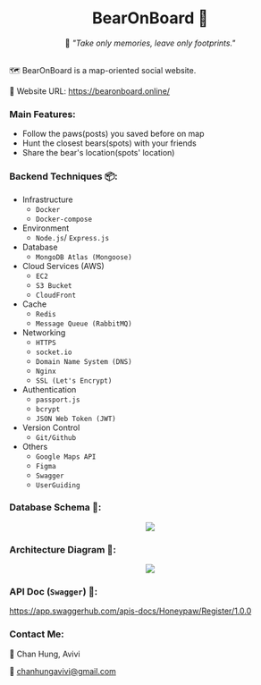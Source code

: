 <h1 align="center"> BearOnBoard 🐻</h1>

<p align="center">🐾 <i>"Take only memories, leave only footprints."</i></p>
</br>
🗺️ BearOnBoard is a map-oriented social website.

🔗 Website URL: https://bearonboard.online/

### Main Features:

- Follow the paws(posts) you saved before on map
- Hunt the closest bears(spots) with your friends
- Share the bear's location(spots' location)

### Backend Techniques 📦:

- Infrastructure
  - `Docker`
  - `Docker-compose`
- Environment
  - `Node.js`/ `Express.js`
- Database
  - `MongoDB Atlas (Mongoose)`
- Cloud Services (AWS)
  - `EC2`
  - `S3 Bucket`
  - `CloudFront`
- Cache
  - `Redis`
  - `Message Queue (RabbitMQ)`
- Networking
  - `HTTPS`
  - `socket.io`
  - `Domain Name System (DNS)`
  - `Nginx`
  - `SSL (Let's Encrypt)`
- Authentication
  - `passport.js`
  - `bcrypt`
  - `JSON Web Token (JWT)`
- Version Control
  - `Git/Github`
- Others
  - `Google Maps API`
  - `Figma`
  - `Swagger`
  - `UserGuiding`

### Database Schema 💾:

<p align="center">
  <img src="https://user-images.githubusercontent.com/95410966/173156537-45abfd6b-dab4-4e58-befa-22d120a51055.png">
</p>

### Architecture Diagram 🏰:

<p align="center">
  <img src="https://user-images.githubusercontent.com/95410966/172022290-3e20de09-b441-4f64-9b6c-70977274eb69.png">
</p>

### API Doc (`Swagger`) 📃:

https://app.swaggerhub.com/apis-docs/Honeypaw/Register/1.0.0

### Contact Me:

🐻 Chan Hung, Avivi

📩 chanhungavivi@gmail.com
